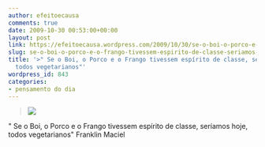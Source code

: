 ```yaml
---
author: efeitoecausa
comments: true
date: 2009-10-30 00:53:00+00:00
layout: post
link: https://efeitoecausa.wordpress.com/2009/10/30/se-o-boi-o-porco-e-o-frango-tivessem-espirito-de-classe-seriamos-hoje-todos-vegetarianos/
slug: se-o-boi-o-porco-e-o-frango-tivessem-espirito-de-classe-seriamos-hoje-todos-vegetarianos
title: '>" Se o Boi, o Porco e o Frango tivessem espírito de classe, seríamos hoje,
  todos vegetarianos"'
wordpress_id: 843
categories:
- pensamento do dia
---
```


>[![](http://farm3.static.flickr.com/2177/2214900580_4f0147efce.jpg?v=0)](http://farm3.static.flickr.com/2177/2214900580_4f0147efce.jpg?v=0)  


  
" Se o Boi, o Porco e o Frango tivessem espírito de classe, seríamos hoje, todos vegetarianos"  Franklin Maciel
